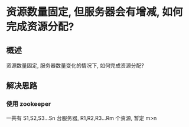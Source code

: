 #  资源数量固定, 但服务器会有增减, 如何完成资源分配?

## 概述

资源数量固定, 服务器数量变化的情况下, 如何完成资源分配?

## 解决思路

### 使用 zookeeper

一共有 S1,S2,S3...Sn 台服务器, R1,R2,R3...Rm 个资源, 暂定 m>n






